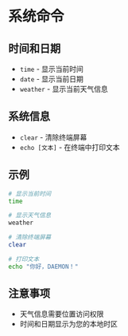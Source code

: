 # 系统命令

## 时间和日期
* `time` - 显示当前时间
* `date` - 显示当前日期
* `weather` - 显示当前天气信息

## 系统信息
* `clear` - 清除终端屏幕
* `echo [文本]` - 在终端中打印文本

## 示例
```bash
# 显示当前时间
time

# 显示天气信息
weather

# 清除终端屏幕
clear

# 打印文本
echo "你好，DAEMON！"
```

## 注意事项
* 天气信息需要位置访问权限
* 时间和日期显示为您的本地时区 